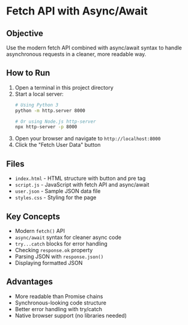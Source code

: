 # Fetch API with Async/Await

## Objective
Use the modern fetch API combined with async/await syntax to handle asynchronous requests in a cleaner, more readable way.

## How to Run
1. Open a terminal in this project directory
2. Start a local server:
   ```bash
   # Using Python 3
   python -m http.server 8000
   
   # Or using Node.js http-server
   npx http-server -p 8000
   ```
3. Open your browser and navigate to `http://localhost:8000`
4. Click the "Fetch User Data" button

## Files
- `index.html` - HTML structure with button and pre tag
- `script.js` - JavaScript with fetch API and async/await
- `user.json` - Sample JSON data file
- `styles.css` - Styling for the page

## Key Concepts
- Modern `fetch()` API
- `async/await` syntax for cleaner async code
- `try...catch` blocks for error handling
- Checking `response.ok` property
- Parsing JSON with `response.json()`
- Displaying formatted JSON

## Advantages
- More readable than Promise chains
- Synchronous-looking code structure
- Better error handling with try/catch
- Native browser support (no libraries needed)

